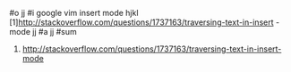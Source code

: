 #o
jj
#i
google vim insert mode hjkl
[1]http://stackoverflow.com/questions/1737163/traversing-text-in-insert
-mode
jj
#a
jj
#sum
1. http://stackoverflow.com/questions/1737163/traversing-text-in-insert-mode
